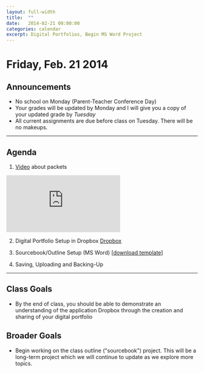 ```yaml
---
layout: full-width
title:  ""
date:   2014-02-21 00:00:00
categories: calendar
excerpt: Digital Portfolios, Begin MS Word Project
---
```

# Friday, Feb. 21 2014 #

## Announcements ##

* No school on Monday (Parent-Teacher Conference Day)
* Your grades will be updated by Monday and I will give you a copy of your updated grade by *Tuesday*
* All current assignments are due before class on Tuesday.  There will be no makeups.

***
## Agenda ##

1.  [Video](http://worldsciencefestival.com/videos/there_and_back_again_a_packets_tale) about packets
<div class="flex-video"><iframe class="wsftv-player" type="text/html" src="http://worldsciencefestival.com/videos/embedded/1884" frameborder="0"></iframe></div>

2.  Digital Portfolio Setup in Dropbox [Dropbox](http://dropbox.com)

3.  Sourcebook/Outline Setup (MS Word) [[download template]](https://dl.dropboxusercontent.com/u/3135266/classes/Sourcebook_Template.docx)

4.  Saving, Uploading and Backing-Up

***

## Class Goals ##

* By the end of class, you should be able to demonstrate an understanding of the application Dropbox through the creation and sharing of your digital portfolio

## Broader Goals ##

* Begin working on the class outline ("sourcebook") project.  This will be a long-term project which we will continue to update as we explore more topics.